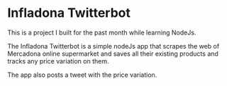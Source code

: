 # Infladona Twitterbot

This is a project I built for the past month while learning NodeJs.

The Infladona Twitterbot is a simple nodeJs app that scrapes the web of Mercadona online supermarket and saves all their existing products and tracks any price variation on them.

The app also posts a tweet with the price variation.
